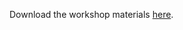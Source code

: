 Download the workshop materials [here](https://drive.google.com/file/d/0B61g9B-ZS8AzUXZjcDVoWmVlbHM/view).